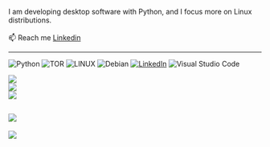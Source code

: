 I am developing desktop software with Python, and I focus more on Linux distributions.
<br><br>📫 Reach me [Linkedin](https://www.linkedin.com/in/burak-t%C3%BCys%C3%BCz-a40b48302)

---

![Python](https://img.shields.io/badge/python-3670A0?style=for-the-badge&logo=python&logoColor=ffdd54) ![TOR](https://img.shields.io/badge/tor-%237E4798.svg?style=for-the-badge&logo=tor-project&logoColor=white) ![LINUX](https://img.shields.io/badge/Linux-FCC624?style=for-the-badge&logo=linux&logoColor=black) ![Debian](https://img.shields.io/badge/Debian-D70A53?style=for-the-badge&logo=debian&logoColor=white)
[![LinkedIn](https://img.shields.io/badge/linkedin-%230077B5.svg?style=for-the-badge&logo=linkedin&logoColor=white)](https://www.linkedin.com/in/burak-t%C3%BCys%C3%BCz-a40b48302) 
![Visual Studio Code](https://img.shields.io/badge/Visual%20Studio%20Code-0078d7.svg?style=for-the-badge&logo=visual-studio-code&logoColor=white)


![](https://github-readme-stats.vercel.app/api?username=BurakTuysuz&theme=dark&hide_border=true&include_all_commits=true&count_private=false)<br/>
![](https://github-readme-streak-stats.herokuapp.com/?user=BurakTuysuz&theme=dark&hide_border=false)<br/>
![](https://github-readme-stats.vercel.app/api/top-langs/?username=BurakTuysuz&theme=dark&hide_border=false&include_all_commits=true&count_private=false&layout=compact)


![](https://github-contributor-stats.vercel.app/api?username=BurakTuysuz&limit=5&theme=dark&combine_all_yearly_contributions=true)
---

![](https://komarev.com/ghpvc/?username=BurakTuysuz&color=blueviolet)
